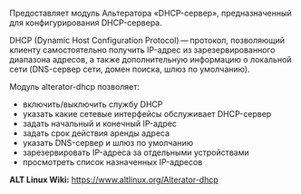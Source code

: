 Предоставляет модуль Альтератора «DHCP-сервер», предназначенный для конфигурирования DHCP-сервера.

DHCP (Dynamic Host Configuration Protocol) — протокол, позволяющий клиенту самостоятельно получить IP-адрес из зарезервированного диапазона адресов,
а также дополнительную информацию о локальной сети (DNS-сервер сети, домен поиска, шлюз по умолчанию).

Модуль alterator-dhcp позволяет:

* включить/выключить службу DHCP
* указать какие сетевые интерфейсы обслуживает DHCP-сервер
* задать начальный и конечный IP-адрес
* задать срок действия аренды адреса
* указать DNS-сервер и шлюз по умолчанию
* зарезервировать IP-адреса за отдельными устройствами
* просмотреть список назначенных IP-адресов

**ALT Linux Wiki:** <https://www.altlinux.org/Alterator-dhcp>

